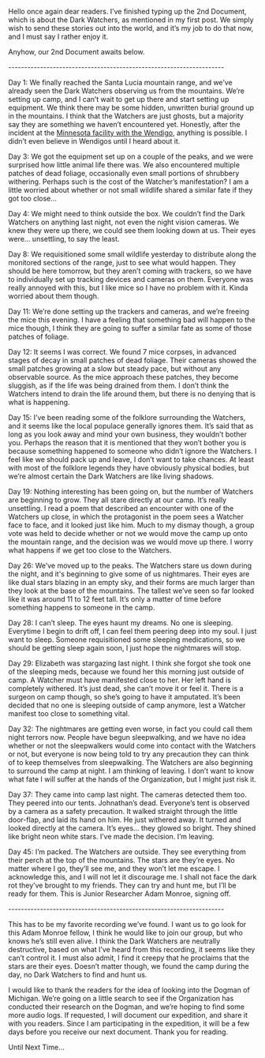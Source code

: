 Hello once again dear readers. I’ve finished typing up the 2nd Document, which is about the Dark Watchers, as mentioned in my first post. We simply wish to send these stories out into the world, and it’s my job to do that now, and I must say I rather enjoy it.

Anyhow, our 2nd Document awaits below.

\--------------------------------------------------------------------

Day 1: We finally reached the Santa Lucia mountain range, and we’ve already seen the Dark Watchers observing us from the mountains. We’re setting up camp, and I can’t wait to get up there and start setting up equipment. We think there may be some hidden, unwritten burial ground up in the mountains. I think that the Watchers are just ghosts, but a majority say they are something we haven’t encountered yet. Honestly, after the incident at the [Minnesota facility with the Wendigo](https://www.reddit.com/r/nosleep/comments/12hmmxx/exposing_the_organization_document_001/), anything is possible. I didn’t even believe in Wendigos until I heard about it.

Day 3: We got the equipment set up on a couple of the peaks, and we were surprised how little animal life there was. We also encountered multiple patches of dead foliage, occasionally even small portions of shrubbery withering. Perhaps such is the cost of the Watcher’s manifestation? I am a little worried about whether or not small wildlife shared a similar fate if they got too close…

Day 4: We might need to think outside the box. We couldn’t find the Dark Watchers on anything last night, not even the night vision cameras. We knew they were up there, we could see them looking down at us. Their eyes were… unsettling, to say the least.

Day 8: We requisitioned some small wildlife yesterday to distribute along the monitored sections of the range, just to see what would happen. They should be here tomorrow, but they aren’t coming with trackers, so we have to individually set up tracking devices and cameras on them. Everyone was really annoyed with this, but I like mice so I have no problem with it. Kinda worried about them though.

Day 11: We’re done setting up the trackers and cameras, and we’re freeing the mice this evening. I have a feeling that something bad will happen to the mice though, I think they are going to suffer a similar fate as some of those patches of foliage.

Day 12: It seems I was correct. We found 7 mice corpses, in advanced stages of decay in small patches of dead foliage. Their cameras showed the small patches growing at a slow but steady pace, but without any observable source. As the mice approach these patches, they become sluggish, as if the life was being drained from them. I don’t think the Watchers intend to drain the life around them, but there is no denying that is what is happening.

Day 15: I’ve been reading some of the folklore surrounding the Watchers, and it seems like the local populace generally ignores them. It’s said that as long as you look away and mind your own business, they wouldn’t bother you. Perhaps the reason that it is mentioned that they won’t bother you is because something happened to someone who didn’t ignore the Watchers. I feel like we should pack up and leave, I don’t want to take chances. At least with most of the folklore legends they have obviously physical bodies, but we’re almost certain the Dark Watchers are like living shadows.

Day 19: Nothing interesting has been going on, but the number of Watchers are beginning to grow. They all stare directly at our camp. It’s really unsettling. I read a poem that described an encounter with one of the Watchers up close, in which the protagonist in the poem sees a Watcher face to face, and it looked just like him. Much to my dismay though, a group vote was held to decide whether or not we would move the camp up onto the mountain range, and the decision was we would move up there. I worry what happens if we get too close to the Watchers.

Day 26: We’ve moved up to the peaks. The Watchers stare us down during the night, and it's beginning to give some of us nightmares. Their eyes are like dual stars blazing in an empty sky, and their forms are much larger than they look at the base of the mountains. The tallest we’ve seen so far looked like it was around 11 to 12 feet tall. It’s only a matter of time before something happens to someone in the camp.

Day 28: I can’t sleep. The eyes haunt my dreams. No one is sleeping. Everytime I begin to drift off, I can feel them peering deep into my soul. I just want to sleep. Someone requisitioned some sleeping medications, so we should be getting sleep again soon, I just hope the nightmares will stop.

Day 29: Elizabeth was stargazing last night. I think she forgot she took one of the sleeping meds, because we found her this morning just outside of camp. A Watcher must have manifested close to her. Her left hand is completely withered. It’s just dead, she can’t move it or feel it. There is a surgeon on camp though, so she’s going to have it amputated. It’s been decided that no one is sleeping outside of camp anymore, lest a Watcher manifest too close to something vital.

Day 32: The nightmares are getting even worse, in fact you could call them night terrors now. People have begun sleepwalking, and we have no idea whether or not the sleepwalkers would come into contact with the Watchers or not, but everyone is now being told to try any precaution they can think of to keep themselves from sleepwalking. The Watchers are also beginning to surround the camp at night. I am thinking of leaving. I don’t want to know what fate I will suffer at the hands of the Organization, but I might just risk it.

Day 37: They came into camp last night. The cameras detected them too. They peered into our tents. Johnathan’s dead. Everyone’s tent is observed by a camera as a safety precaution. It walked straight through the little door-flap, and laid its hand on him. He just withered away. It turned and looked directly at the camera. It’s eyes… they glowed so bright. They shined like bright neon white stars. I’ve made the decision. I’m leaving.

Day 45: I’m packed. The Watchers are outside. They see everything from their perch at the top of the mountains. The stars are they’re eyes. No matter where I go, they’ll see me, and they won’t let me escape. I acknowledge this, and I will not let it discourage me. I shall not face the dark rot they’ve brought to my friends. They can try and hunt me, but I’ll be ready for them. This is Junior Researcher Adam Monroe, signing off.

\--------------------------------------------------------------------

This has to be my favorite recording we’ve found. I want us to go look for this Adam Monroe fellow, I think he would like to join our group, but who knows he’s still even alive. I think the Dark Watchers are neutrally destructive, based on what I’ve heard from this recording, it seems like they can’t control it. I must also admit, I find it creepy that he proclaims that the stars are their eyes. Doesn’t matter though, we found the camp during the day, no Dark Watchers to find and hunt us.

I would like to thank the readers for the idea of looking into the Dogman of Michigan. We’re going on a little search to see if the Organization has conducted their research on the Dogman, and we’re hoping to find some more audio logs. If requested, I will document our expedition, and share it with you readers. Since I am participating in the expedition, it will be a few days before you receive our next document. Thank you for reading.

Until Next Time…